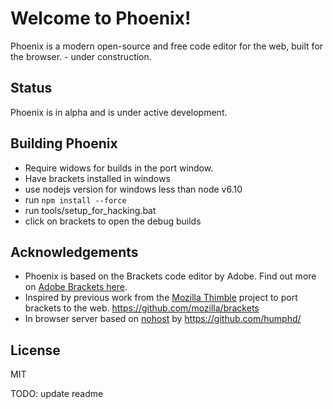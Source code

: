 # Welcome to Phoenix!

Phoenix is a modern open-source and free code editor for the web, built for the browser. - under construction.

## Status
Phoenix is in alpha and is under active development.

## Building Phoenix
* Require widows for builds in the port window.
* Have brackets installed in windows
* use nodejs version for windows less than node v6.10
* run `npm install --force`
* run tools/setup_for_hacking.bat
* click on brackets to open the debug builds

## Acknowledgements
* Phoenix is based on the Brackets code editor by Adobe. Find out more on [Adobe Brackets here](https://github.com/adobe/brackets/).
* Inspired by previous work from the [Mozilla Thimble](https://github.com/mozilla/thimble.mozilla.org) project to port brackets to the web. https://github.com/mozilla/brackets
* In browser server based on [nohost](https://github.com/humphd/nohost) by https://github.com/humphd/


## License
MIT 

TODO: update readme

